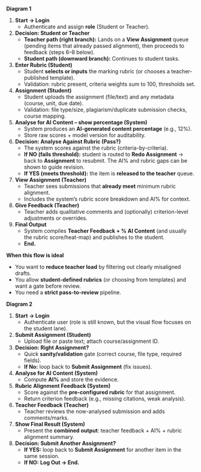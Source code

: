 **Diagram 1**

1. **Start → Login**
    - Authenticate and assign **role** (Student or Teacher).
2. **Decision: Student or Teacher**
    - **Teacher path (right branch):** Lands on a **View Assignment** queue (pending items that already passed alignment), then proceeds to feedback (steps 6–8 below).
    - **Student path (downward branch):** Continues to student tasks.
3. **Enter Rubric (Student)**
    - Student **selects or inputs** the marking rubric (or chooses a teacher-published template).
    - Validation: rubric present, criteria weights sum to 100, thresholds set.
4. **Assignment (Student)**
    - Student uploads the assignment (file/text) and any metadata (course, unit, due date).
    - Validation: file type/size, plagiarism/duplicate submission checks, course mapping.
5. **Analyse for AI Content – show percentage (System)**
    - System produces an **AI-generated content percentage** (e.g., 12%).
    - Store raw scores + model version for auditability.
6. **Decision: Analyse Against Rubric (Pass?)**
    - The system scores against the rubric (criteria-by-criteria).
    - **If NO (fails threshold):** student is routed to **Redo Assignment** → back to **Assignment** to resubmit. The AI% and rubric gaps can be shown to guide revision.
    - **If YES (meets threshold):** the item is **released to the teacher** queue.
7. **View Assignment (Teacher)**
    - Teacher sees submissions that **already meet** minimum rubric alignment.
    - Includes the system’s rubric score breakdown and AI% for context.
8. **Give Feedback (Teacher)**
    - Teacher adds qualitative comments and (optionally) criterion-level adjustments or overrides.
9. **Final Output**
    - System compiles **Teacher Feedback + % AI Content** (and usually the rubric score/heat-map) and publishes to the student.
    - **End.**

**When this flow is ideal**

- You want to **reduce teacher load** by filtering out clearly misaligned drafts.
- You allow **student-defined rubrics** (or choosing from templates) and want a gate before review.
- You need a **strict pass-to-review** pipeline.

**Diagram 2**

1. **Start → Login**
    - Authenticate user (role is still known, but the visual flow focuses on the student lane).
2. **Submit Assignment (Student)**
    - Upload file or paste text; attach course/assignment ID.
3. **Decision: Right Assignment?**
    - Quick **sanity/validation** gate (correct course, file type, required fields).
    - **If No:** loop back to **Submit Assignment** (fix issues).
4. **Analyse for AI Content (System)**
    - Compute **AI%** and store the evidence.
5. **Rubric Alignment Feedback (System)**
    - Score against the **pre-configured rubric** for that assignment.
    - Return criterion feedback (e.g., missing citations, weak analysis).
6. **Teacher Feedback (Teacher)**
    - Teacher reviews the now-analysed submission and adds comments/marks.
7. **Show Final Result (System)**
    - Present the **combined output**: teacher feedback + AI% + rubric alignment summary.
8. **Decision: Submit Another Assignment?**
    - **If YES:** loop back to **Submit Assignment** for another item in the same session.
    - **If NO:** **Log Out → End.**
